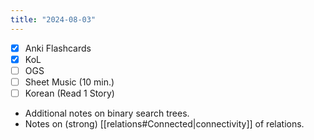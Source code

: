 ```yaml
---
title: "2024-08-03"
---
```


- [x] Anki Flashcards
- [x] KoL
- [ ] OGS
- [ ] Sheet Music (10 min.)
- [ ] Korean (Read 1 Story)

* Additional notes on binary search trees.
* Notes on (strong) [[relations#Connected|connectivity]] of relations.